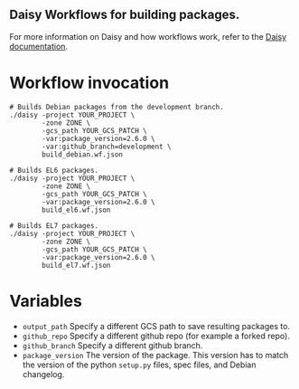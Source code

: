 ## Daisy Workflows for building packages.

For more information on Daisy and how workflows work, refer to the
[Daisy documentation](https://github.com/GoogleCloudPlatform/compute-image-tools/tree/master/daisy).

# Workflow invocation

```shell
# Builds Debian packages from the development branch.
./daisy -project YOUR_PROJECT \
        -zone ZONE \
        -gcs_path YOUR_GCS_PATCH \
        -var:package_version=2.6.0 \
        -var:github_branch=development \
        build_debian.wf.json

# Builds EL6 packages.
./daisy -project YOUR_PROJECT \
        -zone ZONE \
        -gcs_path YOUR_GCS_PATCH \
        -var:package_version=2.6.0 \
        build_el6.wf.json

# Builds EL7 packages.
./daisy -project YOUR_PROJECT \
        -zone ZONE \
        -gcs_path YOUR_GCS_PATCH \
        -var:package_version=2.6.0 \
        build_el7.wf.json
```

# Variables

* `output_path` Specify a different GCS path to save resulting packages to.
* `github_repo` Specify a different github repo (for example a forked repo).
* `github_branch` Specify a different github branch.
* `package_version` The version of the package. This version has to match the
  version of the python `setup.py` files, spec files, and Debian changelog.
